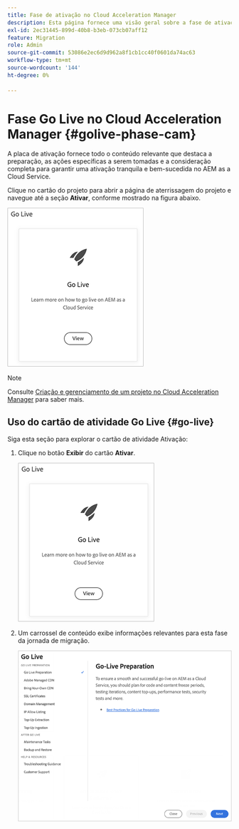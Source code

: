 ```yaml
---
title: Fase de ativação no Cloud Acceleration Manager
description: Esta página fornece uma visão geral sobre a fase de ativação no Cloud Acceleration Manager.
exl-id: 2ec31445-899d-40b8-b3eb-073cb07aff12
feature: Migration
role: Admin
source-git-commit: 53086e2ec6d9d962a8f1cb1cc40f0601da74ac63
workflow-type: tm+mt
source-wordcount: '144'
ht-degree: 0%

---
```


# Fase Go Live no Cloud Acceleration Manager {#golive-phase-cam}

A placa de ativação fornece todo o conteúdo relevante que destaca a preparação, as ações específicas a serem tomadas e a consideração completa para garantir uma ativação tranquila e bem-sucedida no AEM as a Cloud Service.

Clique no cartão do projeto para abrir a página de aterrissagem do projeto e navegue até a seção **Ativar**, conforme mostrado na figura abaixo.

![Ativar](/help/journey-migration/cloud-acceleration-manager/assets/golive-1.png)

>[!NOTE]
>Consulte [Criação e gerenciamento de um projeto no Cloud Acceleration Manager](https://experienceleague.adobe.com/docs/experience-manager-cloud-service/moving/cloud-acceleration-manager/using-cam/getting-started-cam.html#create-project) para saber mais.


## Uso do cartão de atividade Go Live {#go-live}

Siga esta seção para explorar o cartão de atividade Ativação:

1. Clique no botão **Exibir** do cartão **Ativar**.

   ![Ativar - Exibir](/help/journey-migration/cloud-acceleration-manager/assets/golive-1.png)

1. Um carrossel de conteúdo exibe informações relevantes para esta fase da jornada de migração.

   ![O carrossel de conteúdo exibe informações relevantes](/help/journey-migration/cloud-acceleration-manager/assets/golive-2.png)
